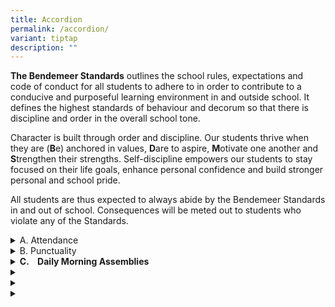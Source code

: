 ```yaml
---
title: Accordion
permalink: /accordion/
variant: tiptap
description: ""
---
```

<p><strong>The Bendemeer Standards</strong> outlines the school rules, expectations
and code of conduct for all students to adhere to in order to contribute
to a conducive and purposeful learning environment in and outside school.
It defines the highest standards of behaviour and decorum so that there
is discipline and order in the overall school tone.</p>
<p>Character is built through order and discipline. Our students thrive when
they are (<strong>B</strong>e) anchored in values, <strong>D</strong>are
to aspire, <strong>M</strong>otivate one another and <strong>S</strong>trengthen
their strengths. Self-discipline empowers our students to stay focused
on their life goals, enhance personal confidence and build stronger personal
and school pride.</p>
<p>All students are thus expected to always abide by the Bendemeer Standards
in and out of school. Consequences will be meted out to students who violate
any of the Standards.</p>
<p></p>
<div data-type="detailGroup" class="isomer-accordion isomer-accordion-white">
<details class="isomer-details">
<summary>A. Attendance</summary>
<div data-type="detailsContent" class="isomer-details-content">
<ul data-tight="true" class="tight">
<li>
<p>Any absenteeism for any school day, including Co-Curricular Activities
(CCAs), and/or school planned programmes must be accompanied by an official
medical certificate (MC) from a medical practitioner registered with the
Singapore Medical Association.</p>
</li>
<li>
<p>Parent/Guardian’s letter is only accepted for three days of absence per
semester.</p>
</li>
<li>
<p>Only a MC is allowed for student’s absence from any assessment (school-based
assessment or national examinations).</p>
</li>
<li>
<p>The MC or parent/guardian’s letter must be submitted within <u>one</u> day
upon return to school. The school reserves the right to request for any
documentation where required. Failing which, the student will obtain a
zero mark.</p>
</li>
<li>
<p>Any wilful absenteeism will be severely dealt with. Truancy is a serious
offence. Students who are absent without valid reasons will face serious
disciplinary consequences.</p>
</li>
<li>
<p>Students are not allowed to leave the school before his/her last period
ends.</p>
</li>
<li>
<p>In the event that a student is unwell during school hours, the School’s
administrative personnel will inform the student’s parent or legal guardian
to take him/her to see a medical doctor or home from school.</p>
</li>
<li>
<p>Students should not travel overseas during the school days. Written permission
must be sought from the Principal should there be a valid reason to. &nbsp;</p>
</li>
</ul>
</div>
</details>
<details class="isomer-details">
<summary>B. Punctuality</summary>
<div data-type="detailsContent" class="isomer-details-content">
<p>Punctuality reflects self-discipline and respect, and is critical to students’
academic achievement.</p>
<ul data-tight="true" class="tight">
<li>
<p>Students are expected to be present at the assembly area for our flag-raising
ceremony and attendance-taking at <em><u>7.30am sharp. </u></em>Table 1
reflects the assembly area for the school days. Those who are not present
at 7.30am are considered late.</p>
</li>
<li>
<p>Students are expected to be punctual for all school-related programmes
and activities, including lessons, assessments, CCA sessions and/or other
school-planned or facilitated activities in or outside school.</p>
</li>
<li>
<p>Students are expected to submit quality homework/tasks on time. Any delay
may result in consequences such as a reduction in marks.</p>
</li>
</ul>
</div>
</details>
<details class="isomer-details">
<summary><strong>C.&nbsp;&nbsp;&nbsp; Daily Morning Assemblies</strong>
</summary>
<div data-type="detailsContent" class="isomer-details-content">
<ul data-tight="true" class="tight">
<li>
<p>The morning music played at 7.23am is a signal for students to make their
way quickly to the assembly area, if they are not there yet.</p>
</li>
<li>
<p>All students are expected to be present at the assembly for our flag-raising
ceremony and attendance-taking at <em><u>7.30am sharp</u></em>.</p>
</li>
<li>
<p>Monday Morning Assemblies:</p>
<ul data-tight="true" class="tight">
<li>
<p>Students are expected to be their full school uniform with school tie
for every Monday Morning Assembly.</p>
</li>
<li>
<p>Students must sing the School Song and recite the Student Bendemeerian
Code with pride and respect.</p>
</li>
<li>
<p>Students may only remove their school tie after Monday Morning Assembly
in their respective classrooms.</p>
</li>
</ul>
</li>
<li>
<p><strong>Students who are Singapore Citizens must sing the National Anthem and take the Pledge. Students will take the Pledge with the right fist placed over the heart. </strong>All
students must show respect and stand at attention during the flag-raising
ceremony where the National Anthem is being sung and the Pledge is being
recited, and when announcements are made, and attendance is being taken.</p>
</li>
</ul>
</div>
</details>
<details class="isomer-details">
<summary></summary>
<div data-type="detailsContent" class="isomer-details-content">
<p></p>
</div>
</details>
<details class="isomer-details">
<summary></summary>
<div data-type="detailsContent" class="isomer-details-content">
<p></p>
</div>
</details>
<details class="isomer-details">
<summary></summary>
<div data-type="detailsContent" class="isomer-details-content">
<p></p>
</div>
</details>
</div>
<p></p>